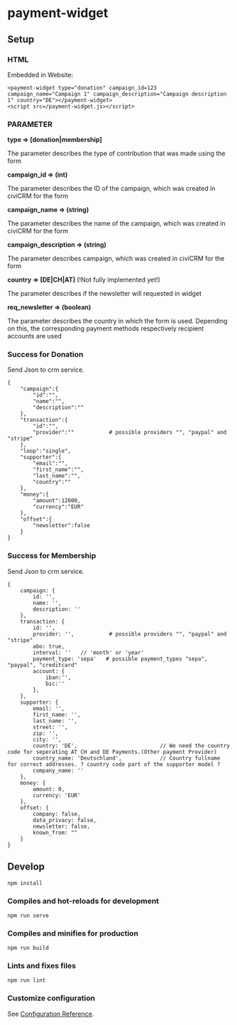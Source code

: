 # payment-widget

## Setup

### HTML  

Embedded in Website:
```
<payment-widget type="donation" campaign_id=123 campaign_name="Campaign 1" campaign_description="Campaign description 1" country="DE"></payment-widget>
<script src=/payment-widget.js></script>
```

### PARAMETER

**type => [donation|membership]**

The parameter describes the type of contribution that was made using the form

**campaign_id => (int)**

The parameter describes the ID of the campaign, which was created in civiCRM for the form

**campaign_name => (string)**

The parameter describes the name of the campaign, which was created in civiCRM for the form

**campaign_description => (string)**

The parameter describes campaign, which was created in civiCRM for the form

**country => [DE|CH|AT]** (!Not fully implemented yet!)

The parameter describes if the newsletter will requested in widget

**req_newsletter => (boolean)**

The parameter describes the country in which the form is used. Depending on this, the corresponding payment methods respectively recipient accounts are used

### Success for Donation

Send Json to crm service.
```
{
    "campaign":{
        "id":"",
        "name":"",
        "description":""
    },
    "transaction":{
        "id":"",
        "provider":""           # possible providers "", "paypal" and "stripe"
    },
    "loop":"single",
    "supporter":{
        "email":"",
        "first_name":"",
        "last_name":"",
        "country":""
    },
    "money":{
        "amount":12000,
        "currency":"EUR"
    },
    "offset":{
        "newsletter":false
    }
}
```

### Success for Membership

Send Json to crm service.
```
{
    campaign: {
        id: '',
        name: '',
        description: ''
    },
    transaction: {
        id: '',
        provider: '',           # possible providers "", "paypal" and "stripe"
        abo: true,
        interval: ''   // 'month' or 'year'        
        payment_type: 'sepa'   # possible payment_types "sepa", "paypal", "creditcard"   
        account: {
            iban:'',
            bic:''
        },
    },
    supporter: {
        email: '',
        first_name: '',
        last_name: '',
        street: '',
        zip: '',
        city: '',
        country: 'DE',                          // We need the country code for seperating AT CH and DE Payments.(Other payment Provider)
        country_name: 'Deutschland',            // Country fullname for correct addresses. ? country code part of the supporter model ?
        company_name: ''
    },
    money: {
        amount: 0,
        currency: 'EUR'
    },
    offset: {
        company: false,
        data_privacy: false,
        newsletter: false,
        known_from: ""            
    }
}
```


## Develop

```
npm install
```

### Compiles and hot-reloads for development
```
npm run serve
```

### Compiles and minifies for production
```
npm run build
```

### Lints and fixes files
```
npm run lint
```

### Customize configuration
See [Configuration Reference](https://cli.vuejs.org/config/).
